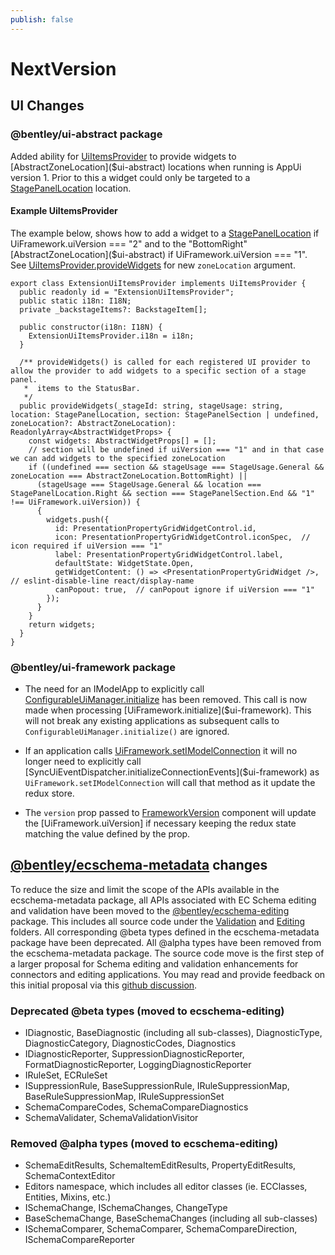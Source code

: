 ```yaml
---
publish: false
---
```

# NextVersion

## UI Changes

### @bentley/ui-abstract package

Added ability for [UiItemsProvider]($ui-abstract) to provide widgets to [AbstractZoneLocation]($ui-abstract) locations when running is AppUi version 1. Prior to this a widget could only be targeted to a [StagePanelLocation]($ui-abstract) location.

#### Example UiItemsProvider

The example below, shows how to add a widget to a [StagePanelLocation]($ui-abstract) if UiFramework.uiVersion === "2" and to the "BottomRight" [AbstractZoneLocation]($ui-abstract) if UiFramework.uiVersion === "1".  See [UiItemsProvider.provideWidgets]($ui-abstract) for new `zoneLocation` argument.

```tsx
export class ExtensionUiItemsProvider implements UiItemsProvider {
  public readonly id = "ExtensionUiItemsProvider";
  public static i18n: I18N;
  private _backstageItems?: BackstageItem[];

  public constructor(i18n: I18N) {
    ExtensionUiItemsProvider.i18n = i18n;
  }

  /** provideWidgets() is called for each registered UI provider to allow the provider to add widgets to a specific section of a stage panel.
   *  items to the StatusBar.
   */
  public provideWidgets(_stageId: string, stageUsage: string, location: StagePanelLocation, section: StagePanelSection | undefined, zoneLocation?: AbstractZoneLocation): ReadonlyArray<AbstractWidgetProps> {
    const widgets: AbstractWidgetProps[] = [];
    // section will be undefined if uiVersion === "1" and in that case we can add widgets to the specified zoneLocation
    if ((undefined === section && stageUsage === StageUsage.General && zoneLocation === AbstractZoneLocation.BottomRight) ||
      (stageUsage === StageUsage.General && location === StagePanelLocation.Right && section === StagePanelSection.End && "1" !== UiFramework.uiVersion)) {
      {
        widgets.push({
          id: PresentationPropertyGridWidgetControl.id,
          icon: PresentationPropertyGridWidgetControl.iconSpec,  // icon required if uiVersion === "1"
          label: PresentationPropertyGridWidgetControl.label,
          defaultState: WidgetState.Open,
          getWidgetContent: () => <PresentationPropertyGridWidget />, // eslint-disable-line react/display-name
          canPopout: true,  // canPopout ignore if uiVersion === "1"
        });
      }
    }
    return widgets;
  }
}
```

### @bentley/ui-framework package

- The need for an IModelApp to explicitly call [ConfigurableUiManager.initialize]($ui-framework) has been removed. This call is now made when processing [UiFramework.initialize]($ui-framework). This will not break any existing applications as subsequent calls to `ConfigurableUiManager.initialize()` are ignored.

- If an application calls [UiFramework.setIModelConnection]($ui-framework) it will no longer need to explicitly call [SyncUiEventDispatcher.initializeConnectionEvents]($ui-framework) as `UiFramework.setIModelConnection` will call that method as it update the redux store.

- The `version` prop passed to [FrameworkVersion]($ui-framework) component will update the [UiFramework.uiVersion] if necessary keeping the redux state matching the value defined by the prop.

## [@bentley/ecschema-metadata](https://www.itwinjs.org/reference/ecschema-metadata/) changes

To reduce the size and limit the scope of the APIs available in the ecschema-metadata package, all APIs associated with EC Schema editing and validation have been moved to the [@bentley/ecschema-editing](https://www.itwinjs.org/reference/ecschema-editing/) package. This includes all source code under the [Validation](https://www.itwinjs.org/reference/ecschema-metadata/) and [Editing](https://www.itwinjs.org/reference/ecschema-metadata/editing/) folders. All corresponding @beta types defined in the ecschema-metadata package have been deprecated.  All @alpha types have been removed from the ecschema-metadata package. The source code move is the first step of a larger proposal for Schema editing and validation enhancements for connectors and editing applications. You may read and provide feedback on this initial proposal via this [github discussion](https://github.com/imodeljs/imodeljs/discussions/1525).

### Deprecated @beta types (moved to ecschema-editing)

- IDiagnostic, BaseDiagnostic (including all sub-classes), DiagnosticType, DiagnosticCategory, DiagnosticCodes, Diagnostics
- IDiagnosticReporter, SuppressionDiagnosticReporter, FormatDiagnosticReporter, LoggingDiagnosticReporter
- IRuleSet, ECRuleSet
- ISuppressionRule, BaseSuppressionRule, IRuleSuppressionMap, BaseRuleSuppressionMap, IRuleSuppressionSet
- SchemaCompareCodes, SchemaCompareDiagnostics
- SchemaValidater, SchemaValidationVisitor

### Removed @alpha types (moved to ecschema-editing)

- SchemaEditResults, SchemaItemEditResults, PropertyEditResults,
SchemaContextEditor
- Editors namespace, which includes all editor classes (ie. ECClasses, Entities, Mixins, etc.)
- ISchemaChange, ISchemaChanges, ChangeType
- BaseSchemaChange, BaseSchemaChanges (including all sub-classes)
- ISchemaComparer, SchemaComparer, SchemaCompareDirection, ISchemaCompareReporter
